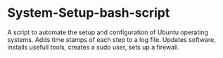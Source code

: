 # System-Setup-bash-script
A script to automate the setup and configuration of Ubuntu operating systems. 
Adds time stamps of each step to a log file. 
Updates software, installs usefull tools, creates a sudo user, sets up a firewall.
